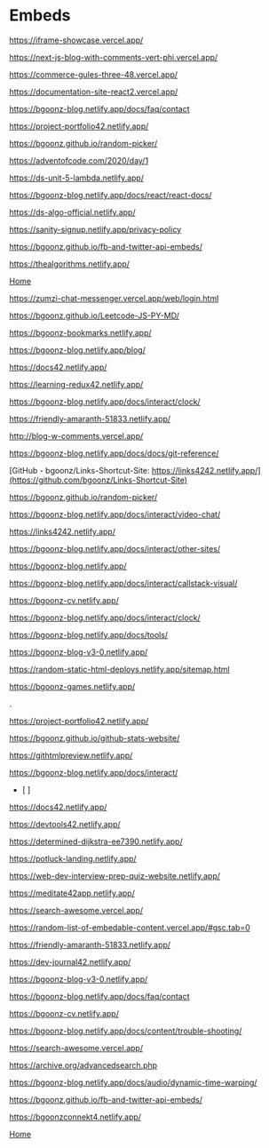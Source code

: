 Embeds
======

<https://iframe-showcase.vercel.app/>

<https://next-js-blog-with-comments-vert-phi.vercel.app/>

<https://commerce-gules-three-48.vercel.app/>

<https://documentation-site-react2.vercel.app/>

<https://bgoonz-blog.netlify.app/docs/faq/contact>

<https://project-portfolio42.netlify.app/>

<https://bgoonz.github.io/random-picker/>

<https://adventofcode.com/2020/day/1>

<https://ds-unit-5-lambda.netlify.app/>

<https://bgoonz-blog.netlify.app/docs/react/react-docs/>

<https://ds-algo-official.netlify.app/>

<https://sanity-signup.netlify.app/privacy-policy>

<https://bgoonz.github.io/fb-and-twitter-api-embeds/>

<https://thealgorithms.netlify.app/>

[Home](https://bryan-guner.gitbook.io/my-docs/)

<https://zumzi-chat-messenger.vercel.app/web/login.html>

<https://bgoonz.github.io/Leetcode-JS-PY-MD/>

<https://bgoonz-bookmarks.netlify.app/>

<https://bgoonz-blog.netlify.app/blog/>

<https://docs42.netlify.app/>

<https://learning-redux42.netlify.app/>

<https://bgoonz-blog.netlify.app/docs/interact/clock/>

[](https://archive.org/advancedsearch.php)

<https://friendly-amaranth-51833.netlify.app/>

<http://blog-w-comments.vercel.app/>

<https://bgoonz-blog.netlify.app/docs/docs/git-reference/>

[GitHub - bgoonz/Links-Shortcut-Site: https://links4242.netlify.app/](https://github.com/bgoonz/Links-Shortcut-Site)

<https://bgoonz.github.io/random-picker/>

<https://bgoonz-blog.netlify.app/docs/interact/video-chat/>

<https://links4242.netlify.app/>

<https://bgoonz-blog.netlify.app/docs/interact/other-sites/>

[]()

<https://bgoonz-blog.netlify.app/>

<https://bgoonz-blog.netlify.app/docs/interact/callstack-visual/>

<https://bgoonz-cv.netlify.app/>

<https://bgoonz-blog.netlify.app/docs/interact/clock/>

<https://bgoonz-blog.netlify.app/docs/tools/>

<https://bgoonz-blog-v3-0.netlify.app/>

[]()

<https://random-static-html-deploys.netlify.app/sitemap.html>

<https://bgoonz-games.netlify.app/>

.

[]()

<https://project-portfolio42.netlify.app/>

<https://bgoonz.github.io/github-stats-website/>

<https://githtmlpreview.netlify.app/>

<https://bgoonz-blog.netlify.app/docs/interact/>

-   \[ \]

<https://docs42.netlify.app/>

<https://devtools42.netlify.app/>

[]()

<https://determined-dijkstra-ee7390.netlify.app/>

<https://potluck-landing.netlify.app/>

<https://web-dev-interview-prep-quiz-website.netlify.app/>

<https://meditate42app.netlify.app/>

<https://search-awesome.vercel.app/>

<https://random-list-of-embedable-content.vercel.app/#gsc.tab=0>

<https://friendly-amaranth-51833.netlify.app/>

<https://dev-journal42.netlify.app/>

<https://bgoonz-blog-v3-0.netlify.app/>

<https://bgoonz-blog.netlify.app/docs/faq/contact>

<https://bgoonz-cv.netlify.app/>

<https://bgoonz-blog.netlify.app/docs/content/trouble-shooting/>

<https://search-awesome.vercel.app/>

<https://archive.org/advancedsearch.php>

<https://bgoonz-blog.netlify.app/docs/audio/dynamic-time-warping/>

<https://bgoonz.github.io/fb-and-twitter-api-embeds/>

<https://bgoonzconnekt4.netlify.app/>

[Home](https://bryan-guner.gitbook.io/my-docs/)
